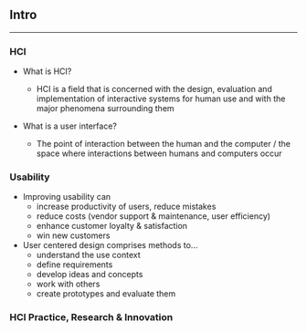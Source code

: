 ## Intro
___
### HCI

- What is HCI?
    - HCI is a field that is concerned with the design, evaluation and implementation of interactive systems for human use and with the major phenomena surrounding them

- What is a user interface?
    - The point of interaction between the human and the computer / the space where interactions between humans and computers occur

### Usability

- Improving usability can
    - increase productivity of users, reduce mistakes
    - reduce costs (vendor support & maintenance, user efficiency)
    - enhance customer loyalty & satisfaction
    - win new customers
- User centered design comprises methods to...
    - understand the use context
    - define requirements
    - develop ideas and concepts
    - work with others
    - create prototypes and evaluate them

### HCI Practice, Research & Innovation
